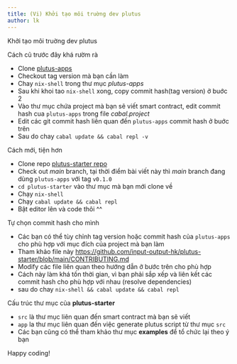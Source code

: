 ```yaml
---
title: (Vi) Khởi tạo môi truờng dev plutus
author: lk
---
```


Khởi tạo môi truờng dev plutus

Cách cũ trước đây khá rườm rà 

- Clone <a href="https://github.com/input-output-hk/plutus-apps" target="_blank">plutus-apps</a>
- Checkout tag version mà bạn cần làm
- Chay `nix-shell` trong thư mục *plutus-apps*
- Sau khi khoi tao `nix-shell` xong, copy commit hash(tag version) ở buớc 2
- Vào thư mục chứa project mà bạn sẽ viết smart contract, edit commit hash cua `plutus-apps` trong file *cabal.project*
- Edit các git commit hash liên quan đến `plutus-apps` commit hash ở buớc trên
- Sau do chay `cabal update && cabal repl -v`

Cách mới, tiện hơn

- Clone repo <a href="https://github.com/input-output-hk/plutus-starter" target="_blank">plutus-starter repo</a>
- Check out *main* branch, tại thời điểm bài viết này thì *main* branch đang dùng `plutus-apps` với tag `v0.1.0`
- `cd plutus-starter` vào thư mục mà bạn mới clone về
- Chạy `nix-shell`
- Chạy `cabal update && cabal repl`
- Bật editor lên và code thôi ^^

Tự chọn commit hash cho mình

- Các bạn có thể tùy chỉnh tag version hoặc commit hash của `plutus-apps` cho phù hợp với mục đích của project mà bạn làm
- Tham khảo file này https://github.com/input-output-hk/plutus-starter/blob/main/CONTRIBUTING.md
- Modify các file liên quan theo hướng dẫn ở bước trên cho phù hợp
- Cách này làm khá tốn thời gian, vì bạn phải sắp xếp và liên kết các commit hash cho phù hợp với nhau (resolve dependencies)
- sau do chay `nix-shell && cabal update && cabal repl`

Cấu trúc thư mục của **plutus-starter**

- `src` là thư mục liên quan đến smart contract mà bạn sẽ viết
- `app` la thư mục liên quan đến việc generate plutus script từ thư mục `src`
- Các bạn cũng có thể tham khảo thư mục **examples** để tổ chức lại theo ý bạn

Happy coding!

